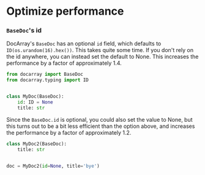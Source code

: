 # Optimize performance

### `BaseDoc`'s id

DocArray's `BaseDoc` has an optional `id` field, which defaults to `ID(os.urandom(16).hex())`. This takes quite some time.
If you don't rely on the id anywhere, you can instead set the default to None. This increases the performance by a factor of approximately 1.4.

```python
from docarray import BaseDoc
from docarray.typing import ID


class MyDoc(BaseDoc):
    id: ID = None
    title: str
```

Since the `BaseDoc.id` is optional, you could also set the value to None, but this turns out to be a bit less efficient than the option above, and increases the performance by a factor of approximately 1.2.

```python
class MyDoc2(BaseDoc):
    title: str


doc = MyDoc2(id=None, title='bye')
```

